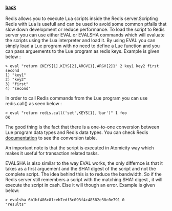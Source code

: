 #### [back](special_features_main.md)

Redis allows you to execute Lua scripts inside the Redis server.Scripting Redis with Lua is usefull and can be used to avoid some common ptfalls that slow down development or reduce performance. To load the script to Redis server you can use either EVAL or EVALSHA commands which will evaluate the scripts using the Lua interpreter and load it. By using EVAL you can simply load a Lue program with no need to define a Lue function and you can pass arguements to the Lue program as redis keys. Example is given below :

````
> eval "return {KEYS[1],KEYS[2],ARGV[1],ARGV[2]}" 2 key1 key2 first second
1) "key1"
2) "key2"
3) "first"
4) "second"
````

In order to call Redis commands from the Lue program you can use redis.call() as seen below :

````
> eval "return redis.call('set',KEYS[1],'bar')" 1 foo
OK
````

The good thing is the fact that there is a one-to-one conversion between Lue program data types and Redis data types. You can check Redis [documentation](http://redis.io/commands/eval) to see the conversion table.

An important note is that the script is executed in Atomicity way which makes it useful for transaction related tasks.

EVALSHA is also similar to the way EVAL works, the only differnce is that it takes as a first arguement and the SHA1 digest of the script and not the complete script. The idea behind this is to reduce the bandwidth. So if the Redis server still remembers a script with the matching SHA1 digest , it will execute the script in cash. Else it will though an error. 
Example is given below:

````
> evalsha 6b1bf486c81ceb7edf3c093f4c48582e38c0e791 0
"results"
````